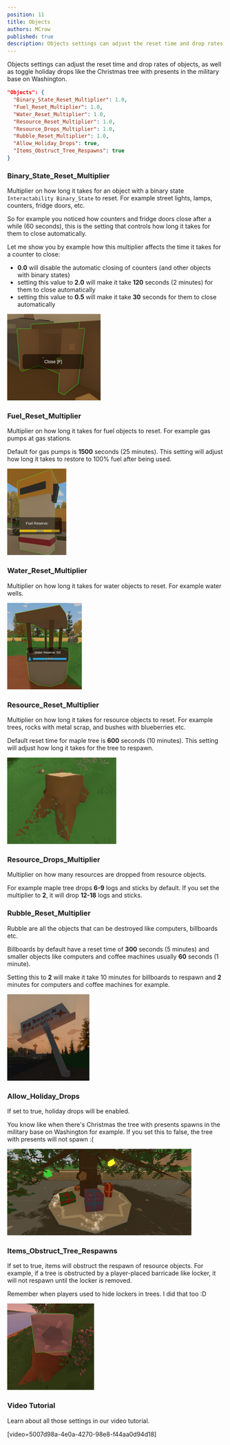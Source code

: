 ```yaml
---
position: 11
title: Objects
authors: MCrow
published: true
description: Objects settings can adjust the reset time and drop rates of objects, as well as toggle holiday drops like the Christmas tree with presents in the military base on Washington.
---
```


Objects settings can adjust the reset time and drop rates of objects, as well as toggle holiday drops like the Christmas tree with presents in the military base on Washington.

```json
"Objects": {
  "Binary_State_Reset_Multiplier": 1.0,
  "Fuel_Reset_Multiplier": 1.0,
  "Water_Reset_Multiplier": 1.0,
  "Resource_Reset_Multiplier": 1.0,
  "Resource_Drops_Multiplier": 1.0,
  "Rubble_Reset_Multiplier": 1.0,
  "Allow_Holiday_Drops": true,
  "Items_Obstruct_Tree_Respawns": true
}
```

### Binary_State_Reset_Multiplier
Multiplier on how long it takes for an object with a binary state `Interactability Binary_State` to reset. For example street lights, lamps, counters, fridge doors, etc.

So for example you noticed how counters and fridge doors close after a while (60 seconds), this is the setting that controls how long it takes for them to close automatically.

Let me show you by example how this multiplier affects the time it takes for a counter to close:
- **0.0** will disable the automatic closing of counters (and other objects with binary states)
- setting this value to **2.0** will make it take **120** seconds (2 minutes) for them to close automatically
- setting this value to **0.5** will make it take **30** seconds for them to close automatically

![object counter](assets/object_counter.png)

### Fuel_Reset_Multiplier
Multiplier on how long it takes for fuel objects to reset. For example gas pumps at gas stations.

Default for gas pumps is **1500** seconds (25 minutes). This setting will adjust how long it takes to restore to 100% fuel after being used.

![object fuel](assets/object_fuel.png)

### Water_Reset_Multiplier
Multiplier on how long it takes for water objects to reset. For example water wells.

![object well](assets/object_well.png)

### Resource_Reset_Multiplier
Multiplier on how long it takes for resource objects to reset. For example trees, rocks with metal scrap, and bushes with blueberries etc.

Default reset time for maple tree is **600** seconds (10 minutes). This setting will adjust how long it takes for the tree to respawn.

![object resource](assets/object_resource.png)

### Resource_Drops_Multiplier
Multiplier on how many resources are dropped from resource objects.

For example maple tree drops **6-9** logs and sticks by default. If you set the multiplier to **2**, it will drop **12-18** logs and sticks.

### Rubble_Reset_Multiplier
Rubble are all the objects that can be destroyed like computers, billboards etc.

Billboards by default have a reset time of **300** seconds (5 minutes) and smaller objects like computers and coffee machines usually **60** seconds (1 minute).

Setting this to **2** will make it take 10 minutes for billboards to respawn and **2** minutes for computers and coffee machines for example.

![object billboard](assets/object_billboard.png)

### Allow_Holiday_Drops
If set to true, holiday drops will be enabled.

You know like when there's Christmas the tree with presents spawns in the military base on Washington for example. If you set this to false,
the tree with presents will not spawn :(

![object holiday](assets/object_holiday.png)


### Items_Obstruct_Tree_Respawns
If set to true, items will obstruct the respawn of resource objects. For example, if a tree is obstructed by a player-placed barricade like locker, it will not respawn until the locker is removed.

Remember when players used to hide lockers in trees. I did that too :D

![object resource obstruct](assets/object_resource_obstruct.png)

### Video Tutorial
Learn about all those settings in our video tutorial.

[video=5007d98a-4e0a-4270-98e8-f44aa0d94d18]